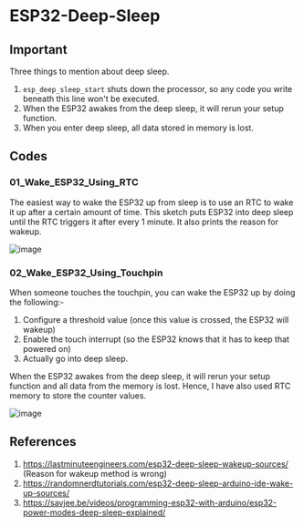 # ESP32-Deep-Sleep
## Important
Three things to mention about deep sleep.
1. `esp_deep_sleep_start` shuts down the processor, so any code you write beneath this line won't be executed.
2. When the ESP32 awakes from the deep sleep, it will rerun your setup function.
3. When you enter deep sleep, all data stored in memory is lost.

## Codes
### 01_Wake_ESP32_Using_RTC
The easiest way to wake the ESP32 up from sleep is to use an RTC to wake it up after a certain amount of time. This sketch puts ESP32 into deep sleep until the RTC triggers it after every 1 minute. It also prints the reason for wakeup.

![image](https://user-images.githubusercontent.com/61982410/124750508-2b77b380-df43-11eb-8457-4f39f62022bc.png)
### 02_Wake_ESP32_Using_Touchpin
When someone touches the touchpin, you can wake the ESP32 up by doing the following:-
1. Configure a threshold value (once this value is crossed, the ESP32 will wakeup)
2. Enable the touch interrupt (so the ESP32 knows that it has to keep that powered on)
3. Actually go into deep sleep.

When the ESP32 awakes from the deep sleep, it will rerun your setup function and all data from the memory is lost. Hence, I have also used RTC memory to store the counter values.

![image](https://user-images.githubusercontent.com/61982410/125252606-300ee400-e316-11eb-830c-c7675645fab9.png)


## References
1. https://lastminuteengineers.com/esp32-deep-sleep-wakeup-sources/ (Reason for wakeup method is wrong)
2. https://randomnerdtutorials.com/esp32-deep-sleep-arduino-ide-wake-up-sources/
3. https://savjee.be/videos/programming-esp32-with-arduino/esp32-power-modes-deep-sleep-explained/

